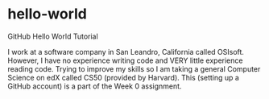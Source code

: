 # hello-world
GitHub Hello World Tutorial

I work at a software company in San Leandro, California called OSIsoft. However, I have no experience writing code and VERY little experience reading code. Trying to improve my skills so I am taking a general Computer Science on edX called CS50 (provided by Harvard). This (setting up a GitHub account) is a part of the Week 0 assignment.
